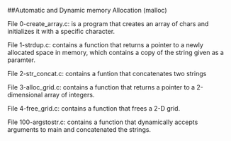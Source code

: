 ##Automatic and Dynamic memory Allocation (malloc)

File 0-create_array.c: is a program that creates an array of chars and initializes it with a specific character.

File 1-strdup.c: contains a function that returns a pointer to a newly allocated space in memory, which contains a copy of the string given as a paramter.

File 2-str_concat.c: contains a funtion that concatenates two strings

File 3-alloc_grid.c: contains a function that returns a pointer to a 2-dimensional array of integers.

File 4-free_grid.c: contains a function that frees a 2-D grid.

File 100-argstostr.c: contains a function that dynamically accepts arguments to main and concatenated the strings.
